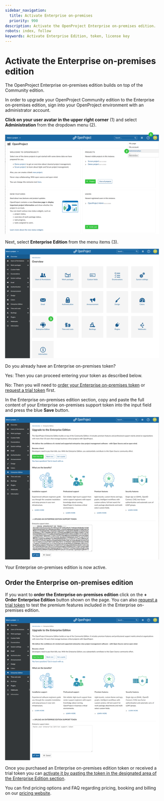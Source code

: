```yaml
---
sidebar_navigation:
  title: Activate Enterprise on-premises
  priority: 990
description: Activate the OpenProject Enterprise on-premises edition.
robots: index, follow
keywords: Activate Enterprise Edition, token, license key
---
```

# Activate the Enterprise on-premises edition

The OpenProject Enterprise on-premises edition builds on top of the Community edition.

In order to upgrade your OpenProject Community edition to the Enterprise on-premises edition, sign into your OpenProject environment with an administrator account.

**Click on your user avatar in the upper right corner** (1) and select **Administration** from the dropdown menu (2). 

![Enterprise-Admin](Enterprise-Admin.png)

Next, select **Enterprise Edition** from the menu items (3).

![enterprise-select-menu](image-20210120113056133.png)



Do you already have an Enterprise on-premises token?

Yes: Then you can proceed entering your token as described below.

No: Then you will need to [order your Enterprise on-premises token](#order-the-enterprise-on-premises-edition) or [request a trial token](../enterprise-on-premises-trial) first.

In the Enterprise on-premises edition section, copy and paste the full content of your Enterprise on-premises support token into the input field and press the blue **Save** button.

![insert-enterprise-on-premises-token](activate-enterprise-on-premises-token.png)

Your Enterprise on-premises edition is now active.

## Order the Enterprise on-premises edition

If you want to **order the Enterprise on-premises edition** click on the **+ Order Enterprise Edition** button shown on the page. You can also [request a trial token](../enterprise-on-premises-trial) to test the premium features included in the Enterprise on-premises edition.

![Order-Enterprise-on-premises](Upgrade-to-Enterprise-on-premises.png)



Once you purchased an Enterprise on-premises edition token or received a trial token you can [activate it by pasting the token in the designated area of the Enterprise Edition section](#activate-the-enterprise-edition).

You can find pricing options and FAQ regarding pricing, booking and billing on our [pricing website](https://www.openproject.org/pricing/#FAQ).

